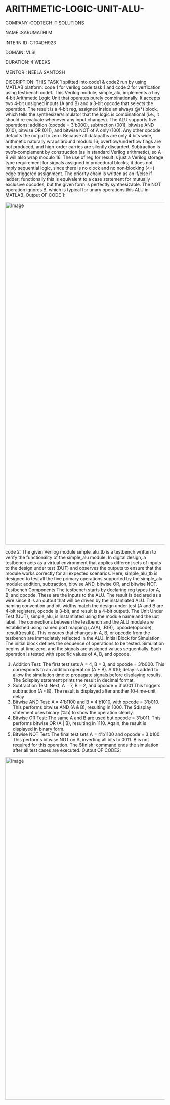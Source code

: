 # ARITHMETIC-LOGIC-UNIT-ALU-

COMPANY :CODTECH IT SOLUTIONS

NAME :SARUMATHI M

INTERN ID :CT04DH923

DOMAIN: VLSI

DURATION: 4 WEEKS 

MENTOR : NEELA SANTOSH

DISCRIPTION:
 THIS TASK 1 spiltted into code1 & code2 run by using MATLAB platform: code 1 for verilog code task 1 and code 2 for verfication using testbench
 code1:
  This Verilog module, simple_alu, implements a tiny 4‑bit Arithmetic Logic Unit that operates purely combinationally. It accepts two 4‑bit unsigned inputs (A and B) and a 3‑bit opcode that selects the operation. The result is a 4‑bit reg, assigned inside an always @(*) block, which tells the synthesizer/simulator that the logic is combinational (i.e., it should re‑evaluate whenever any input changes). The ALU supports five operations: addition (opcode = 3'b000), subtraction (001), bitwise AND (010), bitwise OR (011), and bitwise NOT of A only (100). Any other opcode defaults the output to zero. Because all datapaths are only 4 bits wide, arithmetic naturally wraps around modulo 16; overflow/underflow flags are not produced, and high-order carries are silently discarded. Subtraction is two’s‑complement by construction (as in standard Verilog arithmetic), so A - B will also wrap modulo 16. The use of reg for result is just a Verilog storage type requirement for signals assigned in procedural blocks; it does not imply sequential logic, since there is no clock and no non‑blocking (<=) edge‑triggered assignment. The priority chain is written as an if/else if ladder; functionally this is equivalent to a case statement for mutually exclusive opcodes, but the given form is perfectly synthesizable. The NOT operation ignores B, which is typical for unary operations.this ALU in MATLAB.
  Output OF CODE 1:
  
  <img width="1920" height="1080" alt="Image" src="https://github.com/user-attachments/assets/804f3e89-6ebe-41c7-8399-5e43bed61396" />
  
  code 2:
  The given Verilog module simple_alu_tb is a testbench written to verify the functionality of the simple_alu module. In digital design, a testbench acts as a virtual environment that applies different sets of inputs to the design under test (DUT) and observes the outputs to ensure that the module works correctly for all expected scenarios. Here, simple_alu_tb is designed to test all the five primary operations supported by the simple_alu module: addition, subtraction, bitwise AND, bitwise OR, and bitwise NOT.
Testbench Components
The testbench starts by declaring reg types for A, B, and opcode. These are the inputs to the ALU. The result is declared as a wire since it is an output that will be driven by the instantiated ALU. The naming convention and bit-widths match the design under test (A and B are 4-bit registers, opcode is 3-bit, and result is a 4-bit output).
The Unit Under Test (UUT), simple_alu, is instantiated using the module name and the uut label. The connections between the testbench and the ALU module are established using named port mapping (.A(A), .B(B), .opcode(opcode), .result(result)). This ensures that changes in A, B, or opcode from the testbench are immediately reflected in the ALU.
Initial Block for Simulation
The initial block defines the sequence of operations to be tested. Simulation begins at time zero, and the signals are assigned values sequentially. Each operation is tested with specific values of A, B, and opcode.
1. Addition Test:
The first test sets A = 4, B = 3, and opcode = 3'b000.
This corresponds to an addition operation (A + B).
A #10; delay is added to allow the simulation time to propagate signals before displaying results.
The $display statement prints the result in decimal format.
2. Subtraction Test:
Next, A = 7, B = 2, and opcode = 3'b001
This triggers subtraction (A - B).
The result is displayed after another 10-time-unit delay
3. Bitwise AND Test:
A = 4'b1100 and B = 4'b1010, with opcode = 3'b010.
This performs bitwise AND (A & B), resulting in 1000.
The $display statement uses binary (%b) to show the operation clearly.
4. Bitwise OR Test:
The same A and B are used but opcode = 3'b011.
This performs bitwise OR (A | B), resulting in 1110.
Again, the result is displayed in binary form.
5. Bitwise NOT Test:
The final test sets A = 4'b1100 and opcode = 3'b100.
This performs bitwise NOT on A, inverting all bits to 0011.
B is not required for this operation.
The $finish; command ends the simulation after all test cases are executed.
Output OF CODE2:

<img width="1920" height="1080" alt="Image" src="https://github.com/user-attachments/assets/2736a0ad-e7d6-4f48-8667-7fa3c440039b" />



